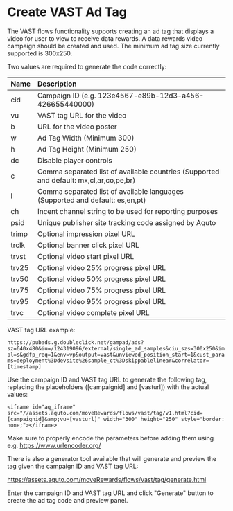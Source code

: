 Create VAST Ad Tag
==================

The VAST flows functionality supports creating an ad tag that displays a video for user to view to receive data rewards. A data rewards video campaign should be created and used. The minimum ad tag size currently supported is 300x250.

Two values are required to generate the code correctly:

|Name|Description|
|:---|:----------|
|cid| Campaign ID (e.g. 123e4567-e89b-12d3-a456-426655440000)|
|vu| VAST tag URL for the video|
|b| URL for the video poster|
|w| Ad Tag Width (Minimum 300)|
|h| Ad Tag Height (Minimum 250)|
|dc| Disable player controls|
|c| Comma separated list of available countries (Supported and default: mx,cl,ar,co,pe,br)|
|l| Comma separated list of available languages (Supported and default: es,en,pt)|
|ch| Incent channel string to be used for reporting purposes|
|psid| Unique publisher site tracking code assigned by Aquto|
|trimp|Optional impression pixel URL|
|trclk|Optional banner click pixel URL|
|trvst|Optional video start pixel URL|
|trv25|Optional video 25% progress pixel URL|
|trv50|Optional video 50% progress pixel URL|
|trv75|Optional video 75% progress pixel URL|
|trv95|Optional video 95% progress pixel URL|
|trvc|Optional video complete pixel URL|

VAST tag URL example:

`https://pubads.g.doubleclick.net/gampad/ads?sz=640x480&iu=/124319096/external/single_ad_samples&ciu_szs=300x250&impl=s&gdfp_req=1&env=vp&output=vast&unviewed_position_start=1&cust_params=deployment%3Ddevsite%26sample_ct%3Dskippablelinear&correlator=[timestamp]`

Use the campaign ID and VAST tag URL to generate the following tag, replacing the placeholders ([campaignid] and [vasturl]) with the actual values:

`<iframe id="aq_iframe" src="//assets.aquto.com/moveRewards/flows/vast/tag/v1.html?cid=[campaignid]&amp;vu=[vasturl]" width="300" height="250" style="border: none;"></iframe>`

Make sure to properly encode the parameters before adding them using e.g. https://www.urlencoder.org/

There is also a generator tool available that will generate and preview the tag given the campaign ID and VAST tag URL:

https://assets.aquto.com/moveRewards/flows/vast/tag/generate.html

Enter the campaign ID and VAST tag URL and click "Generate" button to create the ad tag code and preview panel.
